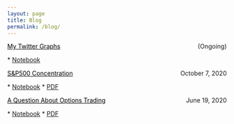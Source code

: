 ```yaml
---
layout: page
title: Blog
permalink: /blog/
---
```



<p style="text-align:left;">
    <a href = "https://benmarrow.com/blogposts/Twitter_Graphs.html" style="color: #000000; text-decoration: underline;">My Twitter Graphs</a>
    <span style="float:right;">
        (Ongoing)
    </span>
</p>
* <a href="https://www.notion.so/My-Twitter-Graphs-08dfb12dc33141b0b38043653db8bce9">Notebook</a>


<p style="text-align:left;">
    <a href = "https://benmarrow.com/blogposts/SP500_Concentration.html" style="color: #000000; text-decoration: underline;">S&P500 Concentration</a>
    <span style="float:right;">
        October 7, 2020
    </span>
</p>
* <a href="https://www.notion.so/S-P500-Concentration-90df7a9eafd842ad924b4ace3675fdb9">Notebook</a>
* <a href="https://benmarrow.com/pdfs/SP500_Concentration.pdf">PDF</a>

<p style="text-align:left;">
    <a href = "https://benmarrow.com/blogposts/A_Question_About_Options_Trading.html" style="color: #000000; text-decoration: underline;">A Question About Options Trading</a>
    <span style="float:right;">
        June 19, 2020
    </span>
</p>
* <a href = "https://www.notion.so/A-Question-About-Options-Trading-9e4f4f9f6075451dada5ba95e4cd5ea1">Notebook</a>
* <a href ="https://benmarrow.com/pdfs/A_Question_About_Options_Trading.pdf">PDF</a>

